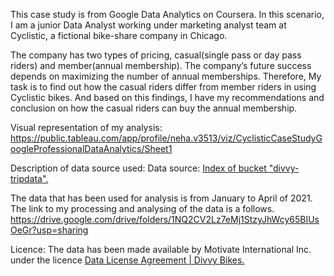 This case study is from Google Data Analytics on Coursera. 
In this scenario, I am a junior Data Analyst working under marketing analyst team at Cyclistic, a fictional bike-share company in Chicago.

The company has two types of pricing, casual(single pass or day pass riders) and member(annual membership). 
The company’s future success depends on maximizing the number of annual memberships. 
Therefore, My task is to find out how the casual riders differ from member riders in using Cyclistic bikes. 
And based on this findings, I have my recommendations and conclusion on how the casual riders can buy the annual membership.

Visual representation of my analysis: https://public.tableau.com/app/profile/neha.v3513/viz/CyclisticCaseStudyGoogleProfessionalDataAnalytics/Sheet1

Description of data source used: 
Data source: [Index of bucket "divvy-tripdata".](https://divvy-tripdata.s3.amazonaws.com/index.html) 

The data that has been used for analysis is from January to April of 2021.
The link to my processing and analysing of the data is a follows. https://drive.google.com/drive/folders/1NQ2CV2Lz7eMj1StzyJhWcy65BIUsOeGr?usp=sharing

Licence: The data has been made available by Motivate International Inc. under the licence [Data License Agreement | Divvy Bikes.
](https://divvybikes.com/data-license-agreement)
